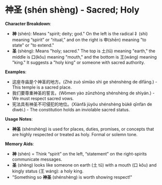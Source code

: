 # **神圣 (shén shèng) - Sacred; Holy**

**Character Breakdown**:  
- **神** (shén): Means "spirit; deity; god." On the left is the radical 礻(shì) meaning “spirit” or “ritual,” and on the right is 申(shēn) meaning "to state" or "to extend."  
- **圣** (shèng): Means "holy; sacred." The top is 土(tǔ) meaning "earth," the middle is 口(kǒu) meaning "mouth," and the bottom is 王(wáng) meaning "king." It suggests a "holy king" or someone with sacred authority.

**Examples**:  
- 这座寺庙是个神圣的地方。(Zhè zuò sìmiào shì ge shénshèng de dìfāng.) - This temple is a sacred place.  
- 我们要尊重神圣的誓言。(Wǒmen yào zūnzhòng shénshèng de shìyán.) - We must respect sacred vows.  
- 宪法具有神圣不可侵犯的地位。(Xiànfǎ jùyǒu shénshèng bùkě qīnfàn de dìwèi.) - The constitution holds an inviolable sacred status.

**Usage Notes**:  
- **神圣** (shénshèng) is used for places, duties, promises, or concepts that are highly respected or treated as holy. Formal or solemn tone.

**Memory Aids**:  
- **神** (shén) = Think “spirit” on the left, “statement” on the right-spirits communicate messages.  
- **圣** (shèng) looks like someone on earth (土 tǔ) with a mouth (口 kǒu) and kingly status (王 wáng): a holy king.  
- "Something so **神圣** (shénshèng) is worth showing respect!"